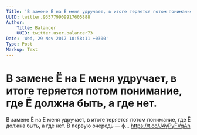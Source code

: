 ```yaml
---
Title: 'В замене Ё на Е меня удручает, в итоге теряется потом понимание, где Ё должна быть, а где нет.'
UUID: twitter.935779909917605888
Author:
    Title: Balancer
    UUID: twitter.user.balancer73
Date: 'Wed, 29 Nov 2017 10:58:11 +0300'
Type: Post
Markup: Text
---
```


# В замене Ё на Е меня удручает, в итоге теряется потом понимание, где Ё должна быть, а где нет.

В замене Ё на Е меня удручает, в итоге теряется потом
понимание, где Ё должна быть, а где нет. В первую очередь —
ф… https://t.co/J4yPyFVqAn